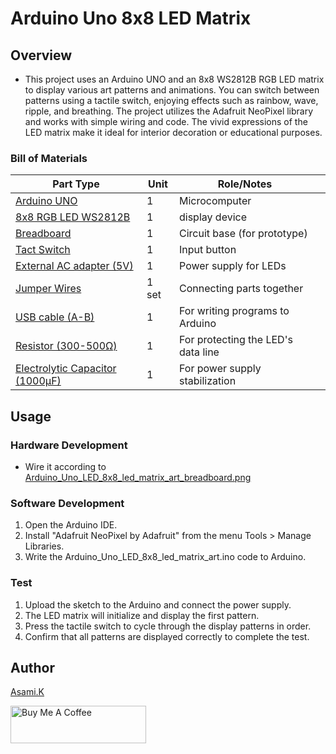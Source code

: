 # Arduino Uno 8x8 LED Matrix

## Overview

- This project uses an Arduino UNO and an 8x8 WS2812B RGB LED matrix to display various art patterns and animations. You can switch between patterns using a tactile switch, enjoying effects such as rainbow, wave, ripple, and breathing. The project utilizes the Adafruit NeoPixel library and works with simple wiring and code. The vivid expressions of the LED matrix make it ideal for interior decoration or educational purposes.


### Bill of Materials

| Part Type                                                  | Unit  | Role/Notes                         |     |
| ---------------------------------------------------------- | ----- | ---------------------------------- | --- |
| [Arduino UNO](https://amzn.to/44nRXEA)                     | 1     | Microcomputer                      |     |
| [8x8 RGB LED WS2812B](https://amzn.to/44cSo3p)             | 1     | display device                     |     |
| [Breadboard](https://amzn.to/40bMzlk)                      | 1     | Circuit base (for prototype)       |     |
| [Tact Switch](https://amzn.to/3T0gNUF)                     | 1     | Input button                       |     |
| [External AC adapter (5V)](https://amzn.to/4jZEIyu)        | 1     | Power supply for LEDs              |     |
| [Jumper Wires](https://amzn.to/45voWYC)                    | 1 set | Connecting parts together          |     |
| [USB cable (A-B)](https://amzn.to/407P2xg)                 | 1     | For writing programs to Arduino    |     |
| [Resistor (300-500Ω)](https://amzn.to/4kMejW2)             | 1     | For protecting the LED's data line |     |
| [Electrolytic Capacitor (1000µF)](https://amzn.to/45ZOWLQ) | 1     | For power supply stabilization     |     |

<!-- ## Requirement -->

## Usage

### Hardware Development

-  Wire it according to [Arduino_Uno_LED_8x8_led_matrix_art_breadboard.png](https://github.com/asamiile/diy-electronics/blob/main/Arduino_Uno_8x8_led_matrix/diagrams/Fritzing/Arduino_Uno_LED_8x8_led_matrix_art_breadboard.png)

### Software Development

1. Open the Arduino IDE.
2. Install "Adafruit NeoPixel by Adafruit" from the menu Tools > Manage Libraries.
3. Write the Arduino_Uno_LED_8x8_led_matrix_art.ino code to Arduino.

### Test

1. Upload the sketch to the Arduino and connect the power supply.
2. The LED matrix will initialize and display the first pattern.
3. Press the tactile switch to cycle through the display patterns in order.
4. Confirm that all patterns are displayed correctly to complete the test.


<!-- ## Features -->

<!-- ## Directory 

<!-- ## Reference -->


## Author

[Asami.K](https://asami.tokyo/)

<a href="https://www.buymeacoffee.com/asamiile" target="_blank"><img src="https://cdn.buymeacoffee.com/buttons/v2/default-yellow.png" alt="Buy Me A Coffee" style="height: 60px !important;width: 217px !important;" ></a>
